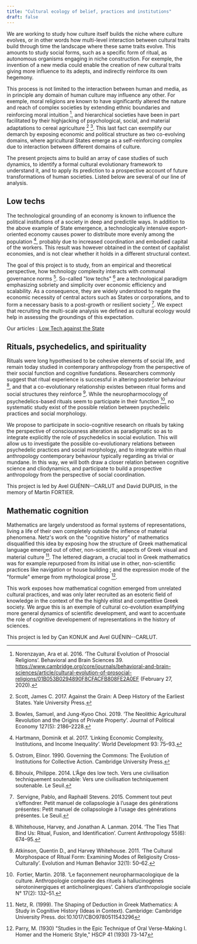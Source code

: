 ```yaml
---
title: "Cultural ecology of belief, practices and institutions"
draft: false
---
```


We are working to study how culture itself builds the niche where culture evolves, or in other words how multi-level interaction between cultural traits build through time the landscape where these same traits evolve. This amounts to study social forms, such as a specific form of ritual, as autonomous organisms engaging in niche construction. For exemple, the invention of a new media could enable the creation of new cultural traits giving more influence to its adepts, and indirectly reinforce its own hegemony.

This process is not limited to the interaction between human and media, as in principle any domain of human culture may influence any other. For exemple, moral religions are known to have significantly altered the nature and reach of complex societies by extending ethnic boundaries and reinforcing moral intuition [^1], and hierarchical societies have been in part facilitated by their highjacking of psychological, social, and material adaptations to cereal agriculture [^2] [^3]. This last fact can exemplify our demarch by exposing economic and political structure as two co-evolving domains, where agricultural States emerge as a self-reinforcing complex due to interaction between different domains of culture.

The present projects aims to build an array of case studies of such dynamics, to identify a formal cultural evolutionary framework to understand it, and to apply its prediction to a prospective account of future transformations of human societies. Listed below are several of our line of analysis.


## Low techs

The technological grounding of an economy is known to influence the political institutions of a society in deep and predictile ways. In addition to the above example of State emergence, a technologically intensive export-oriented economy causes power to distribute more evenly among the population [^4], probably due to increased coordination and embodied capital of the workers. This result was however obtained in the context of capitalist economies, and is not clear whether it holds in a different structural context.

The goal of this project is to study, from an empirical and theoretical perspective, how technology complexity interacts with communal governance norms [^5]. So-called "low techs" [^6] are a technological paradigm emphasizing sobriety and simplicity over economic efficiency and scalability. As a consequence, they are widely understood to negate the economic necessity of central actors such as States or corporations, and to form a necessary basis to a post-growth or resilient society [^7]. We expect that recruiting the multi-scale analysis we defined as cultural ecology would help in assessing the groundings of this expectation.

Our articles : [Low Tech against the State](/articles/low-tech-against-the-state/)


## Rituals, psychedelics, and spirituality

Rituals were long hypothesised to be cohesive elements of social life, and remain today studied in contemporary anthropology from the perspective of their social function and cognitive fundations. Researchers commonly suggest that ritual experience is successful in altering posterior behaviour [^8], and that a co-evolutionary relationship existes between ritual forms and social structures they reinforce [^9]. While the neuropharmocology of psychedelics-based rituals seem to participate in their function [^10], no systematic study exist of the possible relation between psychedelic practices and social morphology.

We propose to participate in socio-cognitive research on rituals by taking the perspective of consciousness alteration as paradigmatic so as to integrate explicitly the role of psychedelics in social evolution. This will allow us to investigate the possible co-evolutionary relations between psychedelic practices and social morphology, and to integrate within ritual anthropology contemporary behaviour typically regarding as trivial or mundane. In this way, we will both draw a closer relation between cognitive science and cliodynamics, and participate to build a prospective anthropology from the perspective of social coordination.

This project is led by Avel GUÉNIN--CARLUT and David DUPUIS, in the memory of Martin FORTIER.


## Mathematic cognition

Mathematics are largely understood as formal systems of representations, living a life of their own completely outside the inflence of material phenomena. Netz's work on the "cognitive history" of mathematics disqualified this idea by exposing how the structure of Greek mathematical language emerged out of other, non-scientific, aspects of Greek visual and material culture [^11]. The lettered diagram, a crucial tool in Greek mathematics was for example repurposed from its initial use in other, non-scientific practices like navigation or house building ; and the expression mode of the "formule" emerge from mythological prose [^12].

This work exposes how mathematical cognition emerged from unrelated cultural practices, and was only later recruited as an esoteric field of knowledge in the context of the the highly elitist and competitive Greek society. We argue this is an exemple of cultural co-evolution examplifying more general dynamics of scientific development, and want to accentuate the role of cognitive developement of representations in the history of sciences.

This project is led by Çan KONUK and Avel GUÉNIN--CARLUT.



[^1]: Norenzayan, Ara et al. 2016. ‘The Cultural Evolution of Prosocial Religions’. Behavioral and Brain Sciences 39. https://www.cambridge.org/core/journals/behavioral-and-brain-sciences/article/cultural-evolution-of-prosocial-religions/01B053B0294890F8CFACFB808FE2A0EF (February 27, 2020).

[^2]: Scott, James C. 2017. Against the Grain: A Deep History of the Earliest States. Yale University Press.

[^3]: Bowles, Samuel, and Jung-Kyoo Choi. 2019. ‘The Neolithic Agricultural Revolution and the Origins of Private Property’. Journal of Political Economy 127(5): 2186–2228.

[^4]: Hartmann, Dominik et al. 2017. ‘Linking Economic Complexity, Institutions, and Income Inequality’. World Development 93: 75–93.

[^5]: Ostrom, Elinor. 1990. Governing the Commons: The Evolution of Institutions for Collective Action. Cambridge University Press.

[^6]: Bihouix, Philippe. 2014. L’Âge des low tech. Vers une civilisation techniquement soutenable: Vers une civilisation techniquement soutenable. Le Seuil.

[^7]: Servigne, Pablo, and Raphaël Stevens. 2015. Comment tout peut s’effondrer. Petit manuel de collapsologie à l’usage des générations présentes: Petit manuel de collapsologie à l’usage des générations présentes. Le Seuil.

[^8]: Whitehouse, Harvey, and Jonathan A. Lanman. 2014. ‘The Ties That Bind Us: Ritual, Fusion, and Identification’. Current Anthropology 55(6): 674–95.

[^9]: Atkinson, Quentin D., and Harvey Whitehouse. 2011. ‘The Cultural Morphospace of Ritual Form: Examining Modes of Religiosity Cross-Culturally’. Evolution and Human Behavior 32(1): 50–62.

[^10]: Fortier, Martin. 2018. ‘Le façonnement neuropharmacologique de la culture. Anthropologie comparée des rituels à hallucinogènes sérotoninergiques et anticholinergiques’. Cahiers d’anthropologie sociale N° 17(2): 132–51.

[^11]: Netz, R. (1999). The Shaping of Deduction in Greek Mathematics: A Study in Cognitive History (Ideas in Context). Cambridge: Cambridge University Press. doi:10.1017/CBO9780511543296

[^12]: Parry, M. (1930) "Studies in the Epic Technique of Oral Verse-Making I. Homer and the Homeric Style," HSCP 41 (1930) 73-147
